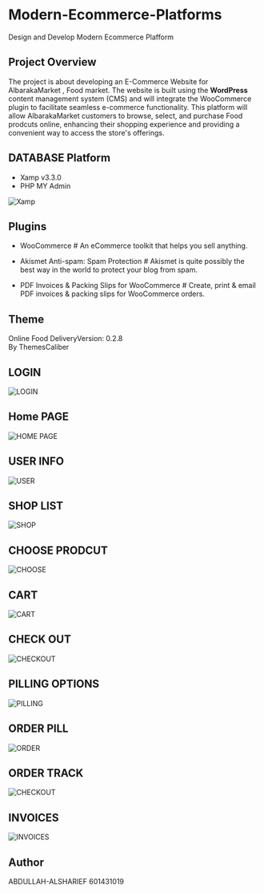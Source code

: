 # Modern-Ecommerce-Platforms
Design and Develop Modern Ecommerce Plafform

## Project Overview
The project is about developing an E-Commerce Website for AlbarakaMarket , Food market. The website is built using the **WordPress** content management system (CMS) and will integrate the WooCommerce plugin to facilitate seamless e-commerce functionality. This platform will allow AlbarakaMarket customers to browse, select, and purchase Food prodcuts online, enhancing their shopping experience and providing a convenient way to access the store's offerings.

## DATABASE Platform
- Xamp v3.3.0
- PHP MY Admin

![Xamp](img/Xamp.png)

## Plugins
- WooCommerce   # An eCommerce toolkit that helps you sell anything. 

- Akismet Anti-spam: Spam Protection   # Akismet is quite possibly the best way in the world to protect your blog from spam.

- PDF Invoices & Packing Slips for WooCommerce    # Create, print & email PDF invoices & packing slips for WooCommerce orders.
  
## Theme
Online Food DeliveryVersion: 0.2.8 <br/> 
By ThemesCaliber

## LOGIN
![LOGIN](img/LOGIN.png)
## Home PAGE
![HOME PAGE](img/HOME.png)
## USER INFO
![USER](img/USER-DASHBOARD.png)
## SHOP LIST
![SHOP](img/PRODUCT-LIST.png)
## CHOOSE PRODCUT
![CHOOSE](img/PRODUCT-PICK.png)
## CART
![CART](img/CART-CHECK-OUT.png)
## CHECK OUT
![CHECKOUT](img/CART-CHECK-OUT.png)
## PILLING OPTIONS
![PILLING](img/PILLING-OPTIONS.png)
## ORDER PILL
![ORDER](img/ORDER-PILL.png)
## ORDER TRACK
![CHECKOUT](img/ORDER-TRACK.png)
## INVOICES
![INVOICES](img/INVOICES.png)

## Author
ABDULLAH-ALSHARIEF 601431019
